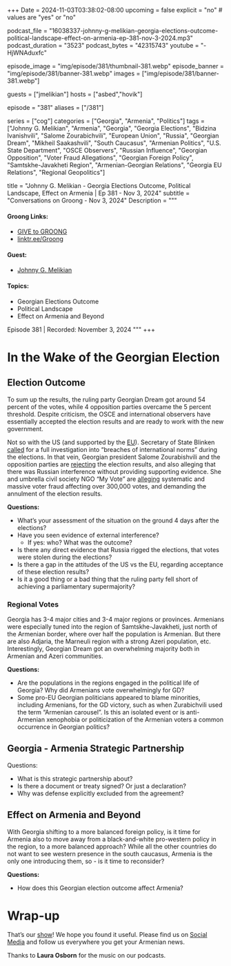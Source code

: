 +++
Date = 2024-11-03T03:38:02-08:00
upcoming = false
explicit = "no" # values are "yes" or "no"

podcast_file = "16038337-johnny-g-melikian-georgia-elections-outcome-political-landscape-effect-on-armenia-ep-381-nov-3-2024.mp3"
podcast_duration = "3523"
podcast_bytes = "42315743"
youtube = "-HjWNAduxfc"

episode_image = "img/episode/381/thumbnail-381.webp"
episode_banner = "img/episode/381/banner-381.webp"
images = ["img/episode/381/banner-381.webp"]

guests = ["jmelikian"]
hosts = ["asbed","hovik"]

episode = "381"
aliases = ["/381"]

series = ["cog"]
categories = ["Georgia", "Armenia", "Politics"]
tags = ["Johnny G. Melikian", "Armenia", "Georgia", "Georgia Elections", "Bidzina Ivanishvili", "Salome Zourabichvili", "European Union", "Russia", "Georgian Dream", "Mikheil Saakashvili", "South Caucasus", "Armenian Politics", "U.S. State Department", "OSCE Observers", "Russian Influence", "Georgian Opposition", "Voter Fraud Allegations", "Georgian Foreign Policy", "Samtskhe-Javakheti Region", "Armenian-Georgian Relations", "Georgia EU Relations", "Regional Geopolitics"]

title = "Johnny G. Melikian - Georgia Elections Outcome, Political Landscape, Effect on Armenia | Ep 381 - Nov 3, 2024"
subtitle = "Conversations on Groong - Nov 3, 2024"
Description = """

#### Groong Links:
* [GIVE to GROONG](https://podcasts.groong.org/donate)
* [linktr.ee/Groong](https://linktr.ee/groong)

#### Guest:
* [Johnny G. Melikian](/guest/jmelikian)

#### Topics:

* Georgian Elections Outcome
* Political Landscape
* Effect on Armenia and Beyond

Episode 381 | Recorded: November 3, 2024
"""
+++

# In the Wake of the Georgian Election

## Election Outcome

To sum up the results, the ruling party Georgian Dream got around 54 percent of the votes, while 4 opposition parties overcame the 5 percent threshold. Despite criticism, the OSCE and international observers have essentially accepted the election results and are ready to work with the new government.

Not so with the US (and supported by the [EU](https://www.euronews.com/my-europe/2024/10/28/eu-calls-for-swift-probe-of-alleged-georgian-election-irregularities)). Secretary of State Blinken [called](https://civil.ge/archives/631791) for a full investigation into “breaches of international norms” during the elections. In that vein, Georgian president Salome Zourabishvili and the opposition parties are [rejecting](https://www.rferl.org/a/georgia-parliamentary-vote-violence-intimidation-russia-west/33175194.html) the election results, and also alleging that there was Russian interference without providing supporting evidence. She and umbrella civil society NGO “My Vote” are [alleging](https://civil.ge/archives/631251) systematic and massive voter fraud affecting over 300,000 votes, and demanding the annulment of the election results.

**Questions:**

* What’s your assessment of the situation on the ground 4 days after the elections?
* Have you seen evidence of external interference?
    * If yes: who? What was the outcome?
* Is there any direct evidence that Russia rigged the elections, that votes were stolen during the elections?
* Is there a gap in the attitudes of the US vs the EU, regarding acceptance of these election results?
* Is it a good thing or a bad thing that the ruling party fell short of achieving a parliamentary supermajority?

### Regional Votes

Georgia has 3-4 major cities and 3-4 major regions or provinces. Armenians were especially tuned into the region of Samtskhe-Javakheti, just north of the Armenian border, where over half the population is Armenian. But there are also Adjaria, the Marneuli region with a strong Azeri population, etc. Interestingly, Georgian Dream got an overwhelming majority both in Armenian and Azeri communities.

**Questions:**

* Are the populations in the regions engaged in the political life of Georgia? Why did Armenians vote overwhelmingly for GD?
* Some pro-EU Georgian politicians appeared to blame minorities, including Armenians, for the GD victory, such as when Zurabichvili used the term “Armenian carousel”. Is this an isolated event or is anti-Armenian xenophobia or politicization of the Armenian voters a common occurrence in Georgian politics?


## Georgia - Armenia Strategic Partnership

Questions:

* What is this strategic partnership about?
* Is there a document or treaty signed? Or just a declaration?
* Why was defense explicitly excluded from the agreement?

## Effect on Armenia and Beyond

With Georgia shifting to a more balanced foreign policy, is it time for Armenia also to move away from a black-and-white pro-western policy in the region, to a more balanced approach? While all the other countries do not want to see western presence in the south caucasus, Armenia is the only one introducing them, so - is it time to reconsider?

**Questions:**

* How does this Georgian election outcome affect Armenia?

# Wrap-up

That’s our [show](https://podcasts.groong.org/)! We hope you found it useful. Please find us on [Social Media](https://linktr.ee/groong) and follow us everywhere you get your Armenian news.

Thanks to **Laura Osborn** for the music on our podcasts.
